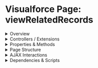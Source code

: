 # Visualforce Page: viewRelatedRecords

<details>
<summary>Overview</summary>

## Visualforce Page Overview: viewRelatedRecords

No overview found.

### Purpose of the Page
No purpose found.



### Metadata
- **API Version**: 54
- **Label**: View Related Records

</details>

<details>
<summary>Controllers / Extensions</summary>

## Key Controllers / Extensions Used
- **Standard Controller**: Account
- **Custom Controller**: None
- **Extensions**: 
  - ViewRelatedRecordsController

</details>

<details>
<summary>Properties & Methods</summary>

## Properties
No public properties found in associated Apex controllers/extensions.

## Methods
| Name | Return Type | Parameters | Visibility | Modifiers | Description |
| ------ | ------------- | ------------ | ------------ | ----------- | ------------- |
| `getRelatedContacts` | `void` | `()` | `public` | `None` |  |
| `getRelatedContacts` | `void` | `()` | `public` | `None` |  |

</details>

<details>
<summary>Page Structure</summary>

### Forms
- Contains 1 `apex:form` component(s)

### Inputs
- No input bindings (`apex:inputField`, `apex:inputText`, etc.) detected

### Buttons
- No button actions (`apex:commandButton`, `apex:button`, `apex:commandLink`) detected

</details>

<details>
<summary>AJAX Interactions</summary>

- No `apex:actionSupport` components detected

- No `apex:outputPanel` components with an ID detected

</details>

<details>
<summary>Dependencies & Scripts</summary>

### Objects
- No SObject dependencies detected

### Fields
- No field dependencies detected

### Custom Components
- No custom components detected

### Scripts
- No script tags detected

</details>